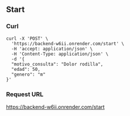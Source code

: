 ## Start
### Curl
```text
curl -X 'POST' \
  'https://backend-w6ii.onrender.com/start' \
  -H 'accept: application/json' \
  -H 'Content-Type: application/json' \
  -d '{
  "motivo_consulta": "Dolor rodilla",
  "edad": 50,
  "genero": "m"
}'
```

### Request URL
https://backend-w6ii.onrender.com/start

